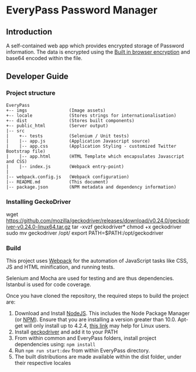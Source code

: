 # EveryPass Password Manager

## Introduction
A self-contained web app which provides encrypted storage of Password information.
The data is encrypted using the [Built in browser encryption](https://developer.mozilla.org/en-US/docs/Web/API/SubtleCrypto) and base64 encoded within the file.

## Developer Guide
### Project structure

```
EveryPass
+-- imgs                (Image assets)
+-- locale              (Stores strings for internationalisation)
+-- dist                (Stores built components)
+-- public_html         (Server output)
|-- src
|    +-- tests          (Selenium / Unit tests)
|    |-- app.js         (Application Javascript source)
|    |-- app.css        (Application Styling - customized Twitter Bootstrap file)
|    |-- app.html       (HTML Template which encapsulates Javascript and CSS)
|    |-- index.js       (Webpack entry-point)
|
|-- webpack.config.js   (Webpack configuration)
|-- README.md           (This document)
|-- package.json        (NPM metadata and dependency information)
```

### Installing GeckoDriver
wget https://github.com/mozilla/geckodriver/releases/download/v0.24.0/geckodriver-v0.24.0-linux64.tar.gz
tar -xvzf geckodriver*
chmod +x geckodriver
sudo mv geckodriver /opt/
export PATH=$PATH:/opt/geckodriver

### Build

This project uses [Webpack](https://webpack.js.org/) for the automation of JavaScript tasks like CSS, JS and HTML minification, and running tests.

Selenium and Mocha are used for testing and are thus dependencies.
Istanbul is used for code coverage.

Once you have cloned the repository, the required steps to build the project are:

1. Download and Install [NodeJS](http://nodejs.org/download/). This includes the Node Package Manager (or [NPM](https://npmjs.org/)). Ensure that you are installing a version greater than 10.0. Apt-get will only install up to 4.2.4, [this link](http://nodesource.com/blog/installing-node-js-8-tutorial-linux-via-package-manager/) may help for Linux users.
2. Install [geckodriver](https://github.com/mozilla/geckodriver) and add it to your PATH
5. From within common and EveryPass folders, install project dependencies using: ```npm install ```
6. Run ```npm run start:dev``` from within EveryPass directory.
7. The built distributions are made available within the dist folder, under their respective locales




